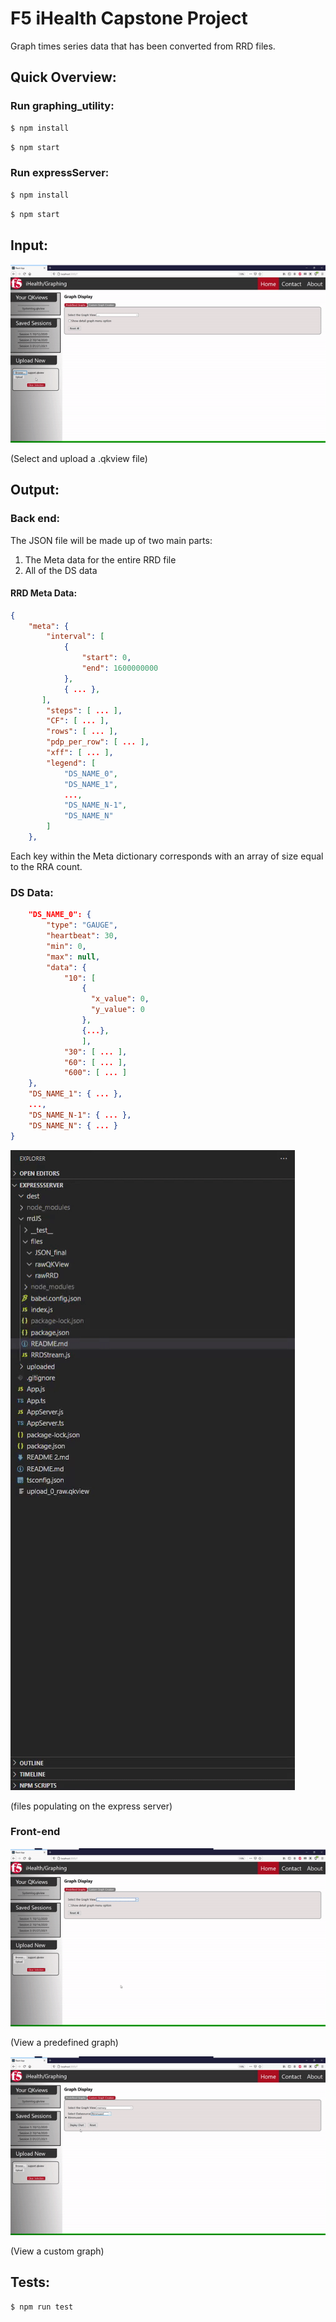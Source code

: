# F5 iHealth Capstone Project

Graph times series data that has been converted from RRD files.

## Quick Overview:


### Run graphing_utility:
```js
$ npm install
```
```js
$ npm start
```
### Run expressServer:

```js
$ npm install
```
```js
$ npm start
```

## Input:

![til](../misc/upload_pt1.gif )

(Select and upload a .qkview file)

## Output:

### Back end:
The JSON file will be made up of two main parts:
1. The Meta data for the entire RRD file
2. All of the DS data
#### RRD Meta Data:

```JSON
{
    "meta": {
        "interval": [ 
            {
                "start": 0,
                "end": 1600000000
            },
            { ... },
       ],
        "steps": [ ... ],
        "CF": [ ... ],
        "rows": [ ... ],
        "pdp_per_row": [ ... ],
        "xff": [ ... ],
        "legend": [ 
            "DS_NAME_0",
            "DS_NAME_1",
            ...,
            "DS_NAME_N-1",
            "DS_NAME_N"
        ]
    },
```
Each key within the Meta dictionary corresponds with an array of size equal to the RRA count.

### DS Data:
```JSON
    "DS_NAME_0": {
        "type": "GAUGE",
        "heartbeat": 30,
        "min": 0,
        "max": null,
        "data": {
            "10": [ 
                {
                  "x_value": 0,
                  "y_value": 0
                },
                {...},
                ],
            "30": [ ... ],
            "60": [ ... ],
            "600": [ ... ]
    },
    "DS_NAME_1": { ... },
    ...,
    "DS_NAME_N-1": { ... },
    "DS_NAME_N": { ... }
}
```

![til](../misc/upload_pt2.gif)

(files populating on the express server)

### Front-end
![til](../misc/graph_pt1.gif)

(View a predefined graph)

![til](../misc/graph_pt2.gif)

(View a custom graph)

## Tests:
```js
$ npm run test
```
